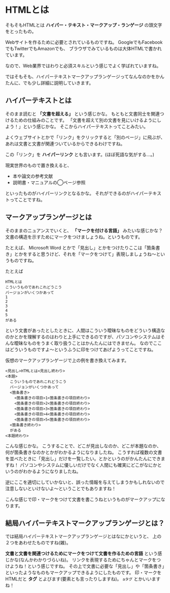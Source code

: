 # HTMLとは

そもそもHTMLとは **ハイパー・テキスト・マークアップ・ランゲージ** の頭文字をとったもの。

Webサイトを作るために必要とされているものですね。
GoogleでもFacebookでもTwitterでもAmazonでも、
ブラウザでみているものは大体HTMLで書かれています。

なので、Web業界ではわりと必須スキルという感じでよく学ばれていますね。

ではそもそも、ハイパーテキストマークアップランゲージってなんなのかをかんたんに、でも少し詳細に説明していきます。

## ハイパーテキストとは

そのまま読むと **「文書を超える」** という感じかな。
もともと文書同士を関連つけるための仕組みのことです。
「文書を超えて別の文書を見にいけるようにしよう！」という感じかな。
そこからハイパーテキストってことみたい。

よくウェブサイトとかで「リンク」をクリックすると「別のページ」に飛ぶが、あれは文書と文書が関連ついているからできるわけですね。

この「リンク」を **ハイパーリンク** とも言います。(ほぼ死語な気がする…。)

現実世界のもので置き換えると、

- 本や論文の参考文献
- 説明書・マニュアルの◯ページ参照

といったものがハイパーリンクとなるかな。
それができるのがハイパーテキストってことですね。

## マークアップランゲージとは

そのままのニュアンスでいくと、 **「マークを付ける言語」** みたいな感じかな？
文書の構造を示すためにマークをつけましょうね。というものです。

たとえば、 Microsoft Word とかで「見出し」とかをつけたりここは「箇条書き」とかをすると思うけど、それを「マークをつけて」表現しましょうね〜というものですね。

たとえば
```
HTMLとは
こういうものであれこれどうこう
バージョンがいくつかあって
1
2
3
4
5
がある
```

という文書があったとしたときに、人間はこういう曖昧なものをどういう構造なのかとかを理解するのはわりと上手にできるのですが、パソコンやシステムはそんな曖昧なものをうまく取り扱うことはかんたんにはできません。
なのでここはどういうものですよ〜というふうに印をつけてあげようってことですね。

仮想のマークアップランゲージで上の例を書き換えてみます。

```
<見出し>HTMLとは<見出し終わり>
<本題>
  こういうものであれこれどうこう
  バージョンがいくつかあって
  <箇条書き>
    <箇条書きの項目>1<箇条書きの項目終わり>
    <箇条書きの項目>2<箇条書きの項目終わり>
    <箇条書きの項目>3<箇条書きの項目終わり>
    <箇条書きの項目>4<箇条書きの項目終わり>
    <箇条書きの項目>5<箇条書きの項目終わり>
  <箇条書き終わり>
  がある
<本題終わり>
```

こんな感じかな。
こうすることで、どこが見出しなのか、どこが本題なのか、何が箇条書きなのかとかがわかるようになりましたね。
こうすれば複数の文書を並べたときに「見出し」だけを一覧したい。とかというのがかんたんにできますね！
パソコンやシステムに優しいだけでなく人間にも確実にどこがなにかというのがわかるようになりましたね。

逆にここを適切にしていかないと、誤った情報を与えてしまうかもしれないので注意しないといけないよ〜ということでもありますね！

こんな感じで印・マークをつけて文書を書こうねというものがマークアップになります。

## 結局ハイパーテキストマークアップランゲージとは？

では結局ハイパーテキストマークアップランゲージとはなにかというと、
上の２つをあわせたものですね(雑)。

**文書と文書を関連つけるためにマークをつけて文書を作るための言語** という感じかな(なんかわかりづらいね)。
リンクを表現するためにちゃんとマークをつけようね！という感じですね。
その上で文書に必要な「見出し」や「箇条書き」といったようなものもマークアップできるようにしたものです。
印・マークをHTMLだと **タグ** とよびます(要素とも言ったりしますね)。
`aタグ` とかいいますね！
